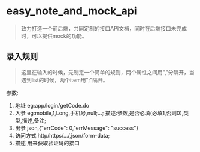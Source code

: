 # easy_note_and_mock_api
> 致力打造一个前后端，共同定制的接口API文档，同时在后端接口未完成时，可以提供mock的功能。



## 录入规则


> 这里在输入的时候，先制定一个简单的规则，两个属性之间用","分隔开，当遇到list的时候，两个item用";"隔开。

参数:

1. 地址    eg:app/login/getCode.do
2. 入参    eg:mobile,1,Long,手机号,null;...;  描述:参数,是否必填(必填1,否则0),类型,描述,备注;
3. 出参    json,{"errCode": 0,"errMessage": "success"}
4. 访问方式 http/https/.../,json/form-data;
5. 描述    用来获取验证码的接口






















